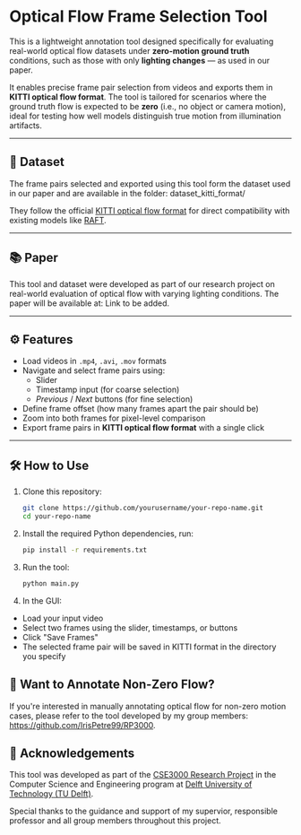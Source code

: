 # Optical Flow Frame Selection Tool

This is a lightweight annotation tool designed specifically for evaluating real-world optical flow datasets under **zero-motion ground truth** conditions, such as those with only **lighting changes** — as used in our paper.

It enables precise frame pair selection from videos and exports them in **KITTI optical flow format**. The tool is tailored for scenarios where the ground truth flow is expected to be **zero** (i.e., no object or camera motion), ideal for testing how well models distinguish true motion from illumination artifacts.

---

## 📄 Dataset

The frame pairs selected and exported using this tool form the dataset used in our paper and are available in the folder:
dataset_kitti_format/

They follow the official [KITTI optical flow format](http://www.cvlibs.net/datasets/kitti/eval_scene_flow.php?benchmark=flow) for direct compatibility with existing models like [RAFT](https://github.com/princeton-vl/RAFT).

---

## 📚 Paper

This tool and dataset were developed as part of our research project on real-world evaluation of optical flow with varying lighting conditions.
The paper will be available at: Link to be added.
<!-- **[your-paper-link-here]** -->

---

## ⚙️ Features

- Load videos in `.mp4`, `.avi`, `.mov` formats
- Navigate and select frame pairs using:
  - Slider
  - Timestamp input (for coarse selection)
  - _Previous_ / _Next_ buttons (for fine selection)
- Define frame offset (how many frames apart the pair should be)
- Zoom into both frames for pixel-level comparison
- Export frame pairs in **KITTI optical flow format** with a single click

---

## 🛠️ How to Use

1. Clone this repository:
   ```bash
   git clone https://github.com/yourusername/your-repo-name.git
   cd your-repo-name
2. Install the required Python dependencies, run:
    ```bash
    pip install -r requirements.txt
3. Run the tool:
    ```bash
    python main.py
4. In the GUI:
- Load your input video
- Select two frames using the slider, timestamps, or buttons
- Click "Save Frames"
- The selected frame pair will be saved in KITTI format in the directory you specify


## 🔁 Want to Annotate Non-Zero Flow?

If you're interested in manually annotating optical flow for non-zero motion cases, please refer to the tool developed by my group members: https://github.com/IrisPetre99/RP3000.


## 📝 Acknowledgements

This tool was developed as part of the [CSE3000 Research Project](http://www.cvlibs.net/datasets/kitti/eval_scene_flow.php?benchmark=flow) in the Computer Science and Engineering program at [Delft University of Technology (TU Delft)](https://https//github.com/TU-Delft-CSE).

Special thanks to the guidance and support of my supervior, responsible professor and all group members throughout this project.


<!-- 
## Current functionality:

This tool was designed to import and select frames in videos to be used in the evaluation of real-world optical flow datasets. Currently, the tool supports the following functionatilies:

- Import of a video (.mp4, .avi, .mov)
- Selection of frames through a slider.
- Selection of frames via a timestamp input. Used for general. Most hollistic approach. 
- Selection of frames via _Previous_ and _Next_ Buttons. Most granular approach.
- An offset input field, which shows how many many frames apart the two images are. By default, this is set to 1.
- The ability to zoom both images, such that pixels can be very clearly mapped and located between frames. 
- The ability to export the selected frame pairs in KITTI format. -->

